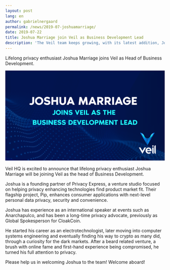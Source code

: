 ```yaml
---
layout: post
lang: en
author: gabrielnergaard
permalink: /news/2019-07-joshuamarriage/
date: 2019-07-22
title: Joshua Marriage join Veil as Business Development Lead
description: 'The Veil team keeps growing, with its latest addition, Joshua Marriage.'
---
```


Lifelong privacy enthusiast Joshua Marriage joins Veil as Head of Business Development.

![](/uploads/blog/2019-07-14-joshua.png)

Veil HQ is excited to announce that lifelong privacy enthusiast Joshua Marriage will be joining Veil as the head of Business Development. 

Joshua is a founding partner of Privacy Express, a venture studio focused on helping privacy enhancing technologies find product market fit. Their flagship project, Pip, enhances consumer applications with next-level personal data privacy, security and convenience.

Joshua has experience as an international speaker at events such as Anarchapulco, and has been a long-time privacy advocate, previously as Global Spokesperson for CloakCoin.

He started his career as an electrotechnologist, later moving into computer systems engineering and eventually finding his way to crypto as many did, through a curiosity for the dark markets. After a beard related venture, a brush with online fame and first-hand experience being compromised, he turned his full attention to privacy.

Please help us in welcoming Joshua to the team! Welcome aboard! 

